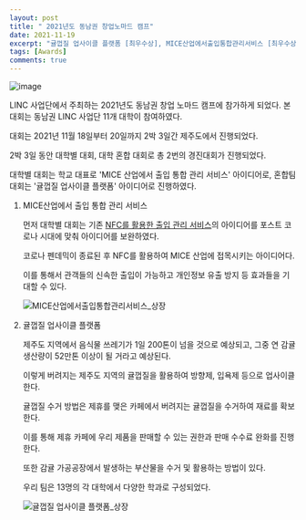 ```yaml
---
layout: post
title: " 2021년도 동남권 창업노마드 캠프"
date: 2021-11-19
excerpt: "귤껍질 업사이클 플랫폼 [최우수상], MICE산업에서출입통합관리서비스 [최우수상]"
tags: [Awards]
comments: true
---
```

![image](https://user-images.githubusercontent.com/70894372/193787777-b6ba9952-4c4e-44a6-b140-438176be9174.png)

LINC 사업단에서 주최하는 2021년도 동남권 창업 노마드 캠프에 참가하게 되었다. 본 대회는 동남권 LINC 사업단 11개 대학이 참여하였다.

대회는 2021년 11월 18일부터 20일까지 2박 3일간 제주도에서 진행되었다.

2박 3일 동안 대학별 대회, 대학 혼합 대회로 총 2번의 경진대회가 진행되었다.

대학별 대회는 학교 대표로 'MICE 산업에서 출입 통합 관리 서비스' 아이디어로,
혼합팀 대회는 '귤껍질 업사이클 플랫폼' 아이디어로 진행하였다.

1. MICE산업에서 출입 통합 관리 서비스

    먼저 대학별 대회는 기존 [NFC를 활용한 출입 관리 서비스]((https://glydokid.github.io//B.sori_Project/))의 아이디어를 포스트 코로나 시대에 맞춰 아이디어를 보완하였다.
    
    코로나 펜데믹이 종료된 후 NFC를 활용하여 MICE 산업에 접목시키는 아이디어다.

    이를 통해서 관객들의 신속한 출입이 가능하고 개인정보 유출 방지 등 효과들을 기대할 수 있다.

    ![MICE산업에서출입통합관리서비스_상장](https://user-images.githubusercontent.com/70894372/193796541-10f6056c-4f99-416d-a74e-3999ec3fd9c3.jpg) 


2. 귤껍질 업사이클 플랫폼

    제주도 지역에서 음식물 쓰레기가 1일 200톤이 넘을 것으로 예상되고, 그중 연 감귤 생산량이 52만톤 이상이 될 거라고 예상된다.

    이렇게 버려지는 제주도 지역의 귤껍질을 활용하여 방향제, 입욕제 등으로 업사이클 한다.

    귤껍질 수거 방법은 제휴를 맺은 카페에서 버려지는 귤껍질을 수거하여 재료를 확보한다.

    이를 통해 제휴 카페에 우리 제품을 판매할 수 있는 권한과 판매 수수료 완화를 진행한다.

    또한 감귤 가공공장에서 발생하는 부산물을 수거 및 활용하는 방법이 있다.

    우리 팀은 13명의 각 대학에서 다양한 학과로 구성되었다.

    ![귤껍질 업사이클 플랫폼_상장](https://user-images.githubusercontent.com/70894372/193796742-5259c18c-753d-455d-9513-c8681e30625c.jpg)

